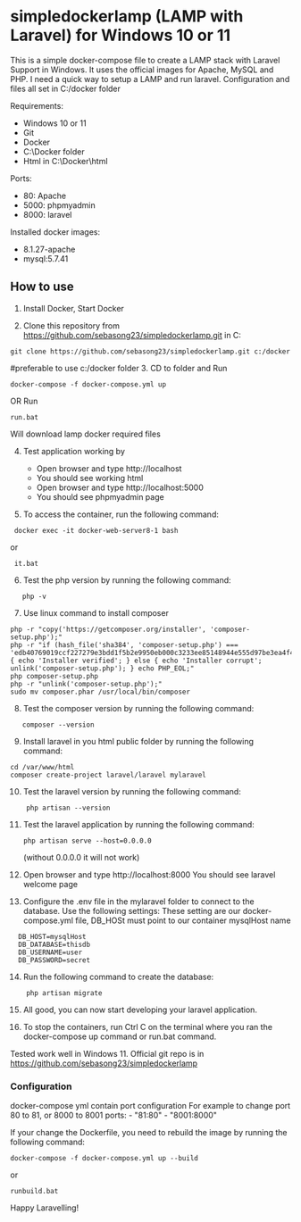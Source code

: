 # simpledockerlamp (LAMP with Laravel) for Windows 10 or 11

This is a simple docker-compose file to create a LAMP stack with Laravel Support in Windows. It uses the official images for Apache, MySQL and PHP.
I need a quick way to setup a LAMP and run laravel.
Configuration and files all set in C:/docker folder

Requirements:
- Windows 10 or 11
- Git
- Docker
- C:\Docker folder
- Html in C:\Docker\html

Ports:
- 80: Apache
- 5000: phpmyadmin
- 8000: laravel
  
Installed docker images:
- 8.1.27-apache
- mysql:5.7.41


## How to use
1. Install Docker, Start Docker

2. Clone this repository from  https://github.com/sebasong23/simpledockerlamp.git in C: 
```
git clone https://github.com/sebasong23/simpledockerlamp.git c:/docker
```
#preferable to use c:/docker folder
3. CD to folder and 
 Run 
 ```
 docker-compose -f docker-compose.yml up
 ```
 OR 
 Run 
 ```
 run.bat
 ```

 Will download lamp docker required files
 
4. Test application working by 
    - Open browser and type http://localhost
    - You should see working html
    - Open browser and type http://localhost:5000
    - You should see phpmyadmin page

5. To access the container, run the following command:
  ```
   docker exec -it docker-web-server8-1 bash 
  ```
   or 
  ```
   it.bat
  ```

6. Test the php version by running the following command:
```
   php -v
```

7. Use linux command to install composer
```
php -r "copy('https://getcomposer.org/installer', 'composer-setup.php');"
php -r "if (hash_file('sha384', 'composer-setup.php') === 'edb40769019ccf227279e3bdd1f5b2e9950eb000c3233ee85148944e555d97be3ea4f40c3c2fe73b22f875385f6a5155') { echo 'Installer verified'; } else { echo 'Installer corrupt'; unlink('composer-setup.php'); } echo PHP_EOL;"
php composer-setup.php
php -r "unlink('composer-setup.php');"
sudo mv composer.phar /usr/local/bin/composer
```

8. Test the composer version by running the following command:
```
   composer --version
```

9. Install laravel in you html public folder by running the following command:

```
cd /var/www/html
composer create-project laravel/laravel mylaravel
```

10. Test the laravel version by running the following command:
```
    php artisan --version
```

11. Test the laravel application by running the following command:
    ```
    php artisan serve --host=0.0.0.0
    ```  
    
    (without 0.0.0.0 it will not work)

12. Open browser and type http://localhost:8000
    You should see laravel welcome page

13. Configure the .env file in the mylaravel folder to connect to the database. Use the following settings: 
    These setting are our docker-compose.yml file, DB_HOSt must point to our container mysqlHost name
  ```
    DB_HOST=mysqlHost
    DB_DATABASE=thisdb
    DB_USERNAME=user
    DB_PASSWORD=secret
  ```

14. Run the following command to create the database:
```
    php artisan migrate
```

15. All good, you can now start developing your laravel application.

16. To stop the containers, run Ctrl C on the terminal where you ran the docker-compose up command or run.bat command.

Tested work well in Windows 11.
Official git repo is in https://github.com/sebasong23/simpledockerlamp


### Configuration

docker-compose yml contain port configuration 
For example to change port 80 to 81, or 8000 to 8001
 ports:
      - "81:80"
      - "8001:8000"

If your change the Dockerfile, you need to rebuild the image by running the following command:
``` 
docker-compose -f docker-compose.yml up --build
``` 
or

```
runbuild.bat
```

Happy Laravelling!
